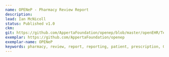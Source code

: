 ```yaml
---
name: OPENeP - Pharmacy Review Report
description: 
lead: Ian McNicoll 
status: Published v1.0
ckm: 
git: https://github.com/AppertaFoundation/openep/blob/master/openEHR/Templates/OPENeP%20-%20Pharmacy%20Review%20Report.t.json
exemplar: https://github.com/AppertaFoundation/openep
exemplar-name: OPENeP
keywords: pharmacy, review, report, reporting, patient, prescription, OPENeP, prescribing, medication, pharm
---
```

